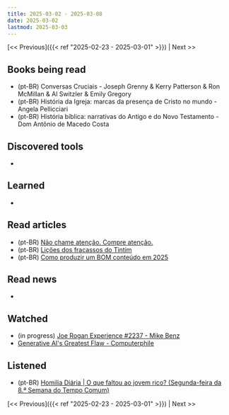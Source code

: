 ```yaml
---
title: 2025-03-02 - 2025-03-08
date: 2025-03-02
lastmod: 2025-03-03
---
```


[<< Previous]({{< ref "2025-02-23 - 2025-03-01" >}}) | Next >>

## Books being read
- (pt-BR) Conversas Cruciais - Joseph Grenny & Kerry Patterson & Ron McMillan &
  Al Switzler & Emily Gregory
- (pt-BR) História da Igreja: marcas da presença de Cristo no mundo - Angela
  Pellicciari
- (pt-BR) História bíblica: narrativas do Antigo e do Novo Testamento - Dom
  Antônio de Macedo Costa

## Discovered tools
-

## Learned
-

## Read articles
- (pt-BR) [Não chame atenção. Compre atenção.](https://moacirmoda.substack.com/p/nao-chame-atencao-compre-atencao)
- (pt-BR) [Lições dos fracassos do Tintim](https://moacirmoda.substack.com/p/licoes-do-fracasso-do-tintim)
- (pt-BR) [Como produzir um BOM conteúdo em 2025](https://open.substack.com/pub/moacirmoda/p/como-produzir-um-bom-conteudo)

## Read news
-

## Watched
- (in progress) [Joe Rogan Experience #2237 - Mike Benz](https://www.youtube.com/watch?v=rrJhQpvlkLA)
- [Generative AI's Greatest Flaw - Computerphile](https://www.youtube.com/watch?v=rAEqP9VEhe8)

## Listened
- (pt-BR) [Homilia Diária | O que faltou ao jovem rico? (Segunda-feira da 8.ª Semana do Tempo Comum)](https://www.youtube.com/watch?v=3hG9W7BuDA8)

[<< Previous]({{< ref "2025-02-23 - 2025-03-01" >}}) | Next >>
